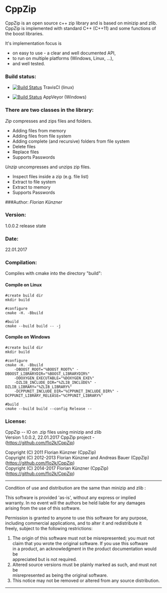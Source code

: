 CppZip
======

CppZip is an open source c++ zip library and is based on minizip and zlib. CppZip is implemented with
standard C++ (C++11) and some functions of the boost libraries.

It's implementation focus is
 - on easy to use - a clear and well documented API,
 - to run on multiple platforms (Windows, Linux, ...),
 - and well tested.


### Build status:

 - [![Build Status](https://travis-ci.org/flo2k/CppZip.svg?branch=master)](https://travis-ci.org/flo2k/CppZip) TravisCI (linux)

 - [![Build Status](https://ci.appveyor.com/api/projects/status/qlctko1hvennty1h?svg=true)](https://ci.appveyor.com/project/flo2k/cppzip) AppVeyor (Windows)

### There are two classes in the library:

_Zip_ compresses and zips files and folders.
 - Adding files from memory
 - Adding files from file system
 - Adding complete (and recursive) folders from file system
 - Delete files
 - Replace files
 - Supports Passwords

_Unzip_ uncompresses and unzips zip files.
 - Inspect files inside a zip (e.g. file list)
 - Extract to file system
 - Extract to memory
 - Supports Passwords

###Author:
_Florian Künzner_

### Version:
1.0.0.2 release state

### Date:
22.01.2017

### Compilation:
Compiles with cmake into the directory "build":

#### Compile on Linux
    #create build dir
    mkdir build

    #configure
    cmake -H. -Bbuild

    #build
    cmake --build build -- -j

#### Compile on Windows
    #create build dir
    mkdir build

    #configure
    cmake -H. -Bbuild
        -DBOOST_ROOT="%BOOST_ROOT%" -DBOOST_LIBRARYDIR="%BOOST_LIBRARYDIR%"
        -DDOXYGEN_EXECUTABLE="%DOXYGEN_EXE%"
        -DZLIB_INCLUDE_DIR="%ZLIB_INCLUDE%" -DZLIB_LIBRARY="%ZLIB_LIBRARY%"
        -DCPPUNIT_INCLUDE_DIR="%CPPUNIT_INCLUDE_DIR%" -DCPPUNIT_LIBRARY_RELEASE="%CPPUNIT_LIBRARY%"

    #build
    cmake --build build --config Release --

### License:

CppZip -- IO on .zip files using minizip and zlib  
Version 1.0.0.2, 22.01.2017
CppZip project - (https://github.com/flo2k/CppZip)  

Copyright (C) 2011      Florian Künzner (CppZip)  
Copyright (C) 2012-2013 Florian Künzner and Andreas Bauer (CppZip) (https://github.com/flo2k/CppZip)  
Copyright (C) 2014-2017 Florian Künzner (CppZip) (https://github.com/flo2k/CppZip)  

---------------------------------------------------------------------------

Condition of use and distribution are the same than minizip and zlib :

This software is provided 'as-is', without any express or implied  
warranty.  In no event will the authors be held liable for any damages  
arising from the use of this software.

Permission is granted to anyone to use this software for any purpose,  
including commercial applications, and to alter it and redistribute it  
freely, subject to the following restrictions:

1. The origin of this software must not be misrepresented; you must not  
   claim that you wrote the original software. If you use this software  
   in a product, an acknowledgment in the product documentation would be  
   appreciated but is not required.  
2. Altered source versions must be plainly marked as such, and must not be  
   misrepresented as being the original software.  
3. This notice may not be removed or altered from any source distribution.  

---------------------------------------------------------------------------
